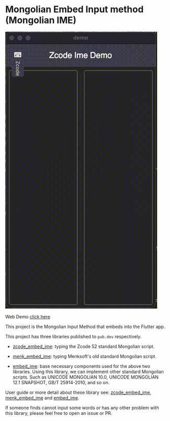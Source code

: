 # Mongolian Embed Input method (Mongolian IME)

![](https://raw.githubusercontent.com/Satsrag/embed_input/main/desktop_screenshot.gif)

Web Demo [click here](https://satsrag.github.io)

This project is the  Mongolian Input Method that embeds into the Flutter app.

This project has three libraries published to `pub.dev` respectively.

* [zcode_embed_ime](https://pub.dev/packages/zcode_embed_ime): typing the Zcode 52 standard Mongolian script.

* [menk_embed_ime](https://pub.dev/packages/menk_embed_ime): typing Menksoft's old standard Mongolian script.

* [embed_ime](https://pub.dev/packages/embed_ime): base necessary components used for the above two libraries. Using this library, we can implement other standard Mongolian scripts. Such as UNICODE MONGOLIAN 10.0, UNICODE MONGOLIAN 12.1 SNAPSHOT, GB/T 25914-2010, and so on.

User guide or more detail about these library see: [zcode_embed_ime](https://github.com/Satsrag/embed_input/tree/main/zcode_embed_ime), [menk_embed_ime](https://github.com/Satsrag/embed_input/tree/main/menk_embed_ime) and [embed_ime](https://github.com/Satsrag/embed_input/tree/main/embed_ime).

If someone finds cannot input some words or has any other problem with this library, please feel free to open an issue or PR.